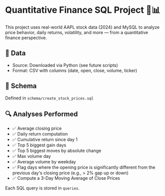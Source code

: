 # Quantitative Finance SQL Project 🧠📊

This project uses real-world AAPL stock data (2024) and MySQL to analyze price behavior, daily returns, volatility, and more — from a quantitative finance perspective.

## 💾 Data
- Source: Downloaded via Python (see future scripts)
- Format: CSV with columns (date, open, close, volume, ticker)

## 📐 Schema
Defined in `schema/create_stock_prices.sql`

## 🔍 Analyses Performed

- ✅ Average closing price
- ✅ Daily return computation
- ✅ Cumulative return since day 1
- ✅ Top 5 biggest gain days
- ✅ Top 5 biggest moves by absolute change
- ✅ Max volume day
- ✅ Average volume by weekday
- ✅ Flag days where the opening price is significantly different from the previous day's closing price (e.g., > 2% gap up or down)
- ✅ Compute a 3-Day Moving Average of Close Prices

Each SQL query is stored in `queries`.

